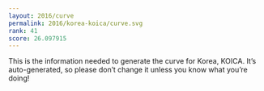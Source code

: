 ```yaml
---
layout: 2016/curve
permalink: 2016/korea-koica/curve.svg
rank: 41
score: 26.097915
---
```


This is the information needed to generate the curve for Korea, KOICA. It’s
auto-generated, so please don’t change it unless you know what you’re
doing!
